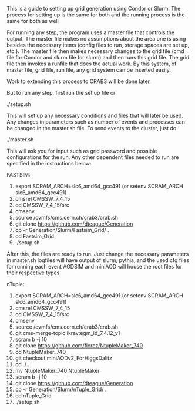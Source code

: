 This is a guide to setting up grid generation using Condor or Slurm.  The process for setting up is the same
for both and the running process is the same for both as well

For running any step, the program uses a master file that controls the output.  The master file makes no 
assumptions about the area one is using besides the necessary items (config files to run, storage spaces are set
up, etc.).  The master file then makes necessary changes to the grid file (cmd file for Condor and slurm file for 
slurm) and then runs this grid file.  The grid file then invokes a runfile that does the actual work.  By this 
system, of master file, grid file, run file, any grid system can be inserted easily.  

Work to extending this process to CRAB3 will be done later.

But to run any step, first run the set up file or 

./setup.sh

This will set up any necessary conditions and files that will later be used.  Any changes in parameters such as 
number of events and processes can be changed in the master.sh file.  To send events to the cluster, just do

./master.sh

This will ask you for input such as grid password and possible configurations for the run.  Any other dependent
files needed to run are specified in the instructions below:



FASTSIM:

1. export SCRAM_ARCH=slc6_amd64_gcc491 (or setenv SCRAM_ARCH slc6_amd64_gcc491)
2. cmsrel CMSSW_7_4_15
3. cd CMSSW_7_4_15/src
4. cmsenv
5. source /cvmfs/cms.cern.ch/crab3/crab.sh
6. git clone https://github.com/dteague/Generation
7. cp -r Generation/Slurm/Fastsim_Grid/ .
8. cd Fastsim_Grid
9. ./setup.sh

After this, the files are ready to run.  Just change the necessary parameters in master.sh
logfiles will have output of slurm, pythia, and the used cfg files for running each event
AODSIM and miniAOD will house the root files for their respective types

nTuple:

1. export SCRAM_ARCH=slc6_amd64_gcc491 (or setenv SCRAM_ARCH slc6_amd64_gcc491)
2. cmsrel CMSSW_7_4_15
3. cd CMSSW_7_4_15/src
4. cmsenv
5. source /cvmfs/cms.cern.ch/crab3/crab.sh
6. git cms-merge-topic ikrav:egm_id_7.4.12_v1
7. scram b -j 10
8. git clone https://github.com/florez/NtupleMaker_740
9. cd NtupleMaker_740
10. git checkout miniAODv2_ForHiggsDalitz
11. cd ./..
12. mv NtupleMaker_740 NtupleMaker
13. scram b -j 10
14. git clone https://github.com/dteague/Generation
15. cp -r Generation/Slurm/nTuple_Grid/ .
16. cd nTuple_Grid
17. ./setup.sh